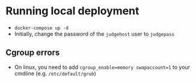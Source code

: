 # Running local deployment

 * `docker-compose up -d`
 * Initially, change the password of the `judgehost` user to `judgepass`

## Cgroup errors

 * On linux, you need to add `cgroup_enable=memory swapaccount=1` to your cmdline (e.g. `/etc/default/grub`)
